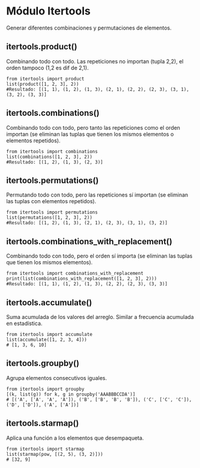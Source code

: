 # Módulo Itertools
Generar diferentes combinaciones y permutaciones de elementos.


## itertools.product()
Combinando todo con todo. Las repeticiones no importan (tupla 2,2), el orden tampoco (1,2 es dif de 2,1).

```
from itertools import product
list(product([1, 2, 3], 2))
#Resultado: [(1, 1), (1, 2), (1, 3), (2, 1), (2, 2), (2, 3), (3, 1), (3, 2), (3, 3)]
```

## itertools.combinations()
Combinando todo con todo, pero tanto las repeticiones como el orden importan (se eliminan las tuplas que tienen los mismos elementos o elementos repetidos).

```
from itertools import combinations
list(combinations([1, 2, 3], 2))
#Resultado: [(1, 2), (1, 3), (2, 3)]
```

## itertools.permutations()
Permutando todo con todo, pero las repeticiones sí importan (se eliminan las tuplas con elementos repetidos).

```
from itertools import permutations
list(permutations([1, 2, 3], 2))
#Resultado: [(1, 2), (1, 3), (2, 1), (2, 3), (3, 1), (3, 2)]
```

## itertools.combinations_with_replacement()
Combinando todo con todo, pero el orden sí importa (se eliminan las tuplas que tienen los mismos elementos).

```
from itertools import combinations_with_replacement
print(list(combinations_with_replacement([1, 2, 3], 2)))
#Resultado: [(1, 1), (1, 2), (1, 3), (2, 2), (2, 3), (3, 3)]
```

## itertools.accumulate()
Suma acumulada de los valores del arreglo. Similar a frecuencia acumulada en estadística.

```
from itertools import accumulate
list(accumulate([1, 2, 3, 4]))
# [1, 3, 6, 10]
```

## itertools.groupby()
Agrupa elementos consecutivos iguales.

```
from itertools import groupby
[(k, list(g)) for k, g in groupby('AAABBBCCDA')]
# [('A', ['A', 'A', 'A']), ('B', ['B', 'B', 'B']), ('C', ['C', 'C']), ('D', ['D']), ('A', ['A'])]
```

## itertools.starmap()
Aplica una función a los elementos que desempaqueta.

```
from itertools import starmap
list(starmap(pow, [(2, 5), (3, 2)]))
# [32, 9]
```
